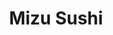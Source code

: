 ---
layout: place
title: "Mizu Sushi"
permalink: /new-jersey/cranford/mizu-sushi.html
stateAbbr: NJ
stateName: New Jersey
cityName: Cranford
seo:
  name: "Mizu Sushi"
  type: Restaurant
  links: null
description: "Mizu Sushi serves delicious sushi in Cranford, New Jersey. Try fresh Japanese dishes for a great dining experience. "
place_id: ChIJ17O0gCOyw4kRc7X3AQTJ-nc
photos:
  - name: >-
      places/ChIJ17O0gCOyw4kRc7X3AQTJ-nc/photos/AeeoHcLxzKNmjmu3CvamVKDdGBtpEGB67tdwJIvP_AJuyPD17HQDDhFBPNKRamQN6Lp26G3WnHE_XnuZOBWYTvWlfNXKYHlNbZSe_hy6P9eZhe5UkZ90KOarMSKyax8sgNkLrpTMpqRwJbKZi4L57Zd7hENeYC3Zzsw7Tvz0ukYfebJsAzPms1L09bZiJfmyBVAjPI1sjtObG18gg_oQuhQQX0KUWJ4DFqepLs5PpXEx_BJSWhIi4iwVtdRqQRB5m4IJvM0m3AjJc5_VkVloR8yq-ybX50peNavCZXkPOG3brwMeEg
    widthPx: 1080
    heightPx: 608
    authorAttributions:
      - displayName: Mizu Sushi
        uri: https://maps.google.com/maps/contrib/118164617731550259923
        photoUri: >-
          https://lh3.googleusercontent.com/a-/ALV-UjVHePBe5BQ9Ljf3Cn87xdf5ikp3wicdZqupw5wcR0HpJrHgnas=s100-p-k-no-mo
    flagContentUri: >-
      https://www.google.com/local/imagery/report/?cb_client=maps_api_places.places_api&image_key=!1e10!2sAF1QipPy8xIsHjcHFKplxczE8M3whVcS_gpaqgdM0PQp&hl=en-US
    googleMapsUri: >-
      https://www.google.com/maps/place//data=!3m4!1e2!3m2!1sAF1QipPy8xIsHjcHFKplxczE8M3whVcS_gpaqgdM0PQp!2e10!4m2!3m1!1s0x89c3b22380b4b3d7:0x77fac90401f7b573
  - name: >-
      places/ChIJ17O0gCOyw4kRc7X3AQTJ-nc/photos/AeeoHcIH7bADE3FyasxN9X6j-xbuee94aEuhh_v5MVse-ELf-WE_NFjjbXqY-1n8JvxMfKti2V818HIED5nZFm61tdGlhHV9AuLj7rOv4BdoKUQbcypOU4I-wYlBgDveP6xBS16vftr8FaF-8764uQv7iezTBxuHrZAvnsWLa8VztuDgE9Qi_cNCdtRr2xrKKw-7LAeaIwXSjBB-M_Kr3H4pfgrTFBfFXL-wg-a3hYNwnCZAnryWxwVMepYgSzAQf5H2GKMOeIyI4LJJgMKMkigDvACqSr4y-EjyP8UWtRXyhnWTZQ
    widthPx: 4032
    heightPx: 3024
    authorAttributions:
      - displayName: Mizu Sushi
        uri: https://maps.google.com/maps/contrib/118164617731550259923
        photoUri: >-
          https://lh3.googleusercontent.com/a-/ALV-UjVHePBe5BQ9Ljf3Cn87xdf5ikp3wicdZqupw5wcR0HpJrHgnas=s100-p-k-no-mo
    flagContentUri: >-
      https://www.google.com/local/imagery/report/?cb_client=maps_api_places.places_api&image_key=!1e10!2sAF1QipOpow_ut1147TF3nTi5rNpJfRl0b7XSi4vTx_u2&hl=en-US
    googleMapsUri: >-
      https://www.google.com/maps/place//data=!3m4!1e2!3m2!1sAF1QipOpow_ut1147TF3nTi5rNpJfRl0b7XSi4vTx_u2!2e10!4m2!3m1!1s0x89c3b22380b4b3d7:0x77fac90401f7b573
  - name: >-
      places/ChIJ17O0gCOyw4kRc7X3AQTJ-nc/photos/AeeoHcLaS4wWMzU1lZILf72KW5G9Z3OA3xGD6BeEGujs1v4i6DZTakHWBLAk463d8mUv2QcppLtFdB-DH_V5FKxBt5Ggnt63XYdUXVJJ94fq4PmR5sPpmMtuwNCSZ90vFzs5mE2z7gC4AOvq8eVj3F9k0fEjNZ9UHlhNQFL5vHQwy1d6RxMVrVjFZ9tapCWwfYgD3EHtLss7Q3e1m7ZnpUh2Lw5W3HJf11T1PQlUVQn32YsUkM38kiRgLV76dbdvCBhT5J3vs40V6FaRI6pWmdPa8Rf5jOaP9yrD3n2N0iz2qazTQA7QJKgkJlfSKzF58QYR5oGpor_dOFy1TCSWtejevSurH-Qs6mpDVY5M8ZPSYtQxVt1ghChSZphJp2g7mAS8zC7m9eVm1_5xNAMtpeISLyGzUn2uazfD_n_JWSY
    widthPx: 4800
    heightPx: 3600
    authorAttributions:
      - displayName: Sam Beltra
        uri: https://maps.google.com/maps/contrib/112735842610263019976
        photoUri: >-
          https://lh3.googleusercontent.com/a/ACg8ocKaXOjaTqrRHmAJ_SY9PxFt6CsqyRFdZx7keCCa2GqszkbxgA=s100-p-k-no-mo
    flagContentUri: >-
      https://www.google.com/local/imagery/report/?cb_client=maps_api_places.places_api&image_key=!1e10!2sCIHM0ogKEICAgMDw98ER&hl=en-US
    googleMapsUri: >-
      https://www.google.com/maps/place//data=!3m4!1e2!3m2!1sCIHM0ogKEICAgMDw98ER!2e10!4m2!3m1!1s0x89c3b22380b4b3d7:0x77fac90401f7b573
  - name: >-
      places/ChIJ17O0gCOyw4kRc7X3AQTJ-nc/photos/AeeoHcKDDJkzHuMk2k07rcw_k8aMhGpUuhLzEpOZ_Hhragafou_v2G2W3iw-af8FQneNphGDRF5zyhEkzwczYqBIqJr0q-R28WdSB1KEeV4jPhqErqU1Fbjd4qCt2aWDgbDeLH_wVhyw1-FAMf2ZHnju7AP-HPLP1jjGqskl5yED1HowLBJynSmVWhHEqJcKa3rM1TKGZXl7wjQFw1u5J8I300at8LREeoHbrEJRWaJ8y5lfKYGxuA9dp503aQYUiYCAX58CKIFbGYQZ_WAcx0RLjO-ZQgyWdcD-Iw403S0hDDBxBBu6mo0sJmp4Ij_Brtqxd51ZG6X_70d9WNyNWjIt1Y6Etx_Z9HQBi4gp6T14oRwOHLkxMQ_KMdF-w-bGMPGRWYOpWT2jcDSPIl5kcWIokolB8YJQMWJF7ZFVPDSE3XtGZQgd
    widthPx: 4032
    heightPx: 3024
    authorAttributions:
      - displayName: roderick heffley
        uri: https://maps.google.com/maps/contrib/112013270078634093536
        photoUri: >-
          https://lh3.googleusercontent.com/a-/ALV-UjVLLWZD9obPIjBlDcMgvzV6dX5Cp16ipg76Gz7x0_zrlsw38CyPHg=s100-p-k-no-mo
    flagContentUri: >-
      https://www.google.com/local/imagery/report/?cb_client=maps_api_places.places_api&image_key=!1e10!2sCIHM0ogKEICAgICere6xsgE&hl=en-US
    googleMapsUri: >-
      https://www.google.com/maps/place//data=!3m4!1e2!3m2!1sCIHM0ogKEICAgICere6xsgE!2e10!4m2!3m1!1s0x89c3b22380b4b3d7:0x77fac90401f7b573
  - name: >-
      places/ChIJ17O0gCOyw4kRc7X3AQTJ-nc/photos/AeeoHcKxOkaUsTk1pDFHYMlk8U8RhF8xig4tpyZx5-5Wm9FxK4ArZflX7sZlILk7OMAFNrFfL3esW9aFCl8yIvsjx1vUWZn-3FIPHApnGXUe-f21p4MvikTxaZtgsynldH_ABkv6UhtpdZEXhcRXh5pjgicd_75Z2yfxzMGsGkTn0j9EQS7lQB9IkF93UTEYxnM2o8uUz9W4pDm68y2rPdDyCSMofc6J_PsT8O7dH5iiqU5d_KxGwb8m_v_L2QOYe57tS8MFoGd7kqxxVsx_oQE50GsgUi6tY9JAoyjQiF1ioVUeCL_UHGm4PdGzibraFklvf7CqLi_V7LEI-jIBMAd99Yb-X9AOPwG4R4Aom3hipOymTu3iLH2GsOcFAA_3QfKGVnspkuur5ueHOKzwvnxPerNB1wn65PBHWhvH42IQspb_qw
    widthPx: 3600
    heightPx: 4800
    authorAttributions:
      - displayName: Maria Farinas
        uri: https://maps.google.com/maps/contrib/110912091471812568599
        photoUri: >-
          https://lh3.googleusercontent.com/a/ACg8ocLniCkDw9voYr2D78OlGPT96_W4ADcjrPReft3k6jFF1-fBJQ=s100-p-k-no-mo
    flagContentUri: >-
      https://www.google.com/local/imagery/report/?cb_client=maps_api_places.places_api&image_key=!1e10!2sCIHM0ogKEICAgICnnf6kbg&hl=en-US
    googleMapsUri: >-
      https://www.google.com/maps/place//data=!3m4!1e2!3m2!1sCIHM0ogKEICAgICnnf6kbg!2e10!4m2!3m1!1s0x89c3b22380b4b3d7:0x77fac90401f7b573
  - name: >-
      places/ChIJ17O0gCOyw4kRc7X3AQTJ-nc/photos/AeeoHcK7mTVtlw0gqUTcDDiGc1oppOB5QbcbU9Kt4l6wiB8AHTTIo0IZyEDjgokw8Fj7g6Svq_pZ_b6XWLdCWzWzbg_ZncFQNfxwuFzhqF9geU2rrY6qR6uzA7sJrSXjmCeJvR5OKjA03S-qdGmvQ2vvKemMVH1stAbE8rBxeKhT7zjqqexrrpP5UNjxr9BlHsMTMYfSpx86mIg6mwUNRLHfhx0gbUm-bG9-W_PS62XZRwi_NByxkh4KIR8sUL7tAeB44G9GRHmS84S6N7GvOM-xY-aMdHHUyrFYRnm2UfPEyEs1OpKGeezQNmPZ4f6k2bodAvd6xTikoOiZBDuq235mtYHxCTTXkKJZrCUOAc51hkpi_4LvTEse3xZHCSQLkfrJFocjDmpKzsmU78VhPDhVcHwsnRV45xav_LhcXV-may65bw
    widthPx: 4800
    heightPx: 3600
    authorAttributions:
      - displayName: Sam Beltra
        uri: https://maps.google.com/maps/contrib/112735842610263019976
        photoUri: >-
          https://lh3.googleusercontent.com/a/ACg8ocKaXOjaTqrRHmAJ_SY9PxFt6CsqyRFdZx7keCCa2GqszkbxgA=s100-p-k-no-mo
    flagContentUri: >-
      https://www.google.com/local/imagery/report/?cb_client=maps_api_places.places_api&image_key=!1e10!2sCIHM0ogKEICAgMDw98GRQA&hl=en-US
    googleMapsUri: >-
      https://www.google.com/maps/place//data=!3m4!1e2!3m2!1sCIHM0ogKEICAgMDw98GRQA!2e10!4m2!3m1!1s0x89c3b22380b4b3d7:0x77fac90401f7b573
  - name: >-
      places/ChIJ17O0gCOyw4kRc7X3AQTJ-nc/photos/AeeoHcKu16ZrMamI21c_Vbxjn2LGb0YgpSzVc1Iwh3hnmN6ibbEBJqKT99uWvAegpwI8JG4XYTOZWQCG6PygQB5KBl2AAG819a_jxfVlUIQVaVAgvBD7200-tdunia_88422_WgQlLrnRt93Y6rQQF7iJOai7CyRxcB9YUjVUUmtwWRgHNAWN8JV4jV0BK15TXKFHE1YM3a5VdINbAKByPfLPrezKWqp1Jnma4GWkiu27EWgI1b2hrGmRzZGN6Tnkk949Imk7eU4srxLMNAiAtWsHEyqL3krfd0D4y0J9iI_vT2fwPuB1bgBSXXvaMQRcGgSTkMV8JEEfD_n3hYCk4Utkec08TgXjeUIzlCa6mk7cyxUPLasoQw4oyZsiXOcvqGNhcwUoFeJ8jpCJ2miSJc10Er8CW03sQx2Va7tWcpSjHlmqjpj
    widthPx: 3024
    heightPx: 4032
    authorAttributions:
      - displayName: Jen P
        uri: https://maps.google.com/maps/contrib/107401513610124020293
        photoUri: >-
          https://lh3.googleusercontent.com/a-/ALV-UjUX83-SWjDh7JJ6mwW_OGzaIutoZ3l0Hna1ExNogxVKUa8hA6Fc=s100-p-k-no-mo
    flagContentUri: >-
      https://www.google.com/local/imagery/report/?cb_client=maps_api_places.places_api&image_key=!1e10!2sCIHM0ogKEICAgIDkqcmfjgE&hl=en-US
    googleMapsUri: >-
      https://www.google.com/maps/place//data=!3m4!1e2!3m2!1sCIHM0ogKEICAgIDkqcmfjgE!2e10!4m2!3m1!1s0x89c3b22380b4b3d7:0x77fac90401f7b573
  - name: >-
      places/ChIJ17O0gCOyw4kRc7X3AQTJ-nc/photos/AeeoHcI4u6TAX3x5xTRz5gDwjO-litSsT6AgHWvWZFmOyKiYn59VDGVhigD3eD5qcTHFMFg7S0VqpzbFDHchPHopcCy_6-H3LU0v6Y6cZZMBS_eDxlDzfVPpaYUaUXlVvxGeTi-d4l7mN2U7mG3xJ8G45Bh0wsyoh30W2hsFfKgaMLt7e1B6tDiLloRVSCXvN87OBZlpvMlZExoudLTZXDPTE_xiw3BRr70IYOEXjcS5f7NZeGDzH_CU0MMfA0b8YvZXFDYkaErGqip4o7ZPRbRb3noKIQHDGRZtY8mUvqcSAAjf5o5z1RezBpV6pcflwH3EDO5I7ZGSP5CFrmoh4_iYo24aO30wwlxn4zFJv0fvYM5AJVtK7Qq_8sFCy09g3SZ_QhJ8KLjKsepKXPhNV5-QQ3rACaNuoAT9CAT8Zh2S2cYBUQ
    widthPx: 4032
    heightPx: 3024
    authorAttributions:
      - displayName: Gabe Caban
        uri: https://maps.google.com/maps/contrib/112897674038844830269
        photoUri: >-
          https://lh3.googleusercontent.com/a-/ALV-UjXUYgipm0nRwM7yMq8c3K4ysc13wjzqk_JbeJ5PUTusWHQ8sE0l=s100-p-k-no-mo
    flagContentUri: >-
      https://www.google.com/local/imagery/report/?cb_client=maps_api_places.places_api&image_key=!1e10!2sCIHM0ogKEICAgICOjs2FBA&hl=en-US
    googleMapsUri: >-
      https://www.google.com/maps/place//data=!3m4!1e2!3m2!1sCIHM0ogKEICAgICOjs2FBA!2e10!4m2!3m1!1s0x89c3b22380b4b3d7:0x77fac90401f7b573
  - name: >-
      places/ChIJ17O0gCOyw4kRc7X3AQTJ-nc/photos/AeeoHcI4gr8H3v1kAOxjqECccyO_BUqjbpBx9l-Kq9fWg8WYQ00WLEACwnETC7-1QtmWZeEivqsGp8TWHd5bNV6K-VOFeEu2u2ZyIjKDyRLgCi2BKHjYzT-FrkRaYITbfGmE9higWODDICxWNafv8Xrv-uxB1XrA6FYSVesicM-jNKadH1VF6KXTfKTMcGV7HL-wkn3SJivJ13HxGvlqLCl4gurADxtp90R0URxLfSWvw0p3feabO-Ei43PvxL6madhU0MsXIDkxFdMO1X-AWfDnYaOaBbjuzqEUTpmFHhrQ-3FlgprXdZzZMFAhdz-m5Vk1TlrB4SYwxiQqiNmlqjPNhF2rAJLkbPKti1ot3j9cANV7oTz9XOezzLPHcrE1Wc09ZjpX-TtPx0X68xS23e0PqiIHq7jynTr70wCdLaGIVIg-Zw
    widthPx: 4032
    heightPx: 3024
    authorAttributions:
      - displayName: layret aguilar
        uri: https://maps.google.com/maps/contrib/113577943485502968301
        photoUri: >-
          https://lh3.googleusercontent.com/a-/ALV-UjUuLL1gtdREYnk9BGtJikx8OM8Iw24xvBS9EuQlITErqxFFvqNZEA=s100-p-k-no-mo
    flagContentUri: >-
      https://www.google.com/local/imagery/report/?cb_client=maps_api_places.places_api&image_key=!1e10!2sCIHM0ogKEICAgIDPvYXnGA&hl=en-US
    googleMapsUri: >-
      https://www.google.com/maps/place//data=!3m4!1e2!3m2!1sCIHM0ogKEICAgIDPvYXnGA!2e10!4m2!3m1!1s0x89c3b22380b4b3d7:0x77fac90401f7b573
  - name: >-
      places/ChIJ17O0gCOyw4kRc7X3AQTJ-nc/photos/AeeoHcJpqHX2L4Uaur6CmfM_jJjA-a_5gDEVE3FIMugVbE17L3q4T8MrUTVmnezreV32aQODB9ZApVzosrwEDxHNqYoxdPxFpDczNOC8p6bMQuF2zFtNbb9ifddur0im6oAgmNeX20LNR01vD8g3cvYRuyRCKUwYdOveaZRYmxZNwC0rOsZaRyYnygc37rET2MAdWh9OT-aIh95GOmoCcTA6D7DIaTLEDHCeZbMq1uca_UtzLkeMjYLU5d4Jdy6vdnUrD22G3swpuQu7ZefJ6gzoeaSkc1c4kBmPG7Z7TMzWMCLWNvmse1we1U2bYWaDOZhk-HW8x3vJ7sEJChZ3BVleeLYyzpfYMcrTGO8lybmWhGfg4WtqMogTXkr4r2nb0suTtBrDq75pfw3h_nNCyl9EPB5B_6877xk8lJ2zTIidCN25NPU
    widthPx: 4000
    heightPx: 3000
    authorAttributions:
      - displayName: Wrallychamp
        uri: https://maps.google.com/maps/contrib/117245499950193959624
        photoUri: >-
          https://lh3.googleusercontent.com/a-/ALV-UjUT4Tw0BSQY1hr2NDEM-9c5_ifX6pTPNzwXhxsy1ShA5J67CRhy=s100-p-k-no-mo
    flagContentUri: >-
      https://www.google.com/local/imagery/report/?cb_client=maps_api_places.places_api&image_key=!1e10!2sCIHM0ogKEICAgIDuiKapuAE&hl=en-US
    googleMapsUri: >-
      https://www.google.com/maps/place//data=!3m4!1e2!3m2!1sCIHM0ogKEICAgIDuiKapuAE!2e10!4m2!3m1!1s0x89c3b22380b4b3d7:0x77fac90401f7b573
address: 103 N Union Ave, Cranford, NJ 07016, USA
street: 103 N Union Ave
city: Cranford
state: NJ
zip: '07016'
country: USA
neighborhood: Cranford
latitude: '40.656720'
longitude: '-74.303602'
accessibility_options:
  wheelchairAccessibleParking: true
  wheelchairAccessibleEntrance: true
  wheelchairAccessibleRestroom: true
  wheelchairAccessibleSeating: true
business_status: OPERATIONAL
name: Mizu Sushi
google_maps_links:
  directionsUri: >-
    https://www.google.com/maps/dir//''/data=!4m7!4m6!1m1!4e2!1m2!1m1!1s0x89c3b22380b4b3d7:0x77fac90401f7b573!3e0
  placeUri: https://maps.google.com/?cid=8645443453741151603
  writeAReviewUri: >-
    https://www.google.com/maps/place//data=!4m3!3m2!1s0x89c3b22380b4b3d7:0x77fac90401f7b573!12e1
  reviewsUri: >-
    https://www.google.com/maps/place//data=!4m4!3m3!1s0x89c3b22380b4b3d7:0x77fac90401f7b573!9m1!1b1
  photosUri: >-
    https://www.google.com/maps/place//data=!4m3!3m2!1s0x89c3b22380b4b3d7:0x77fac90401f7b573!10e5
primary_type: Sushi Restaurant
opening_hours:
  regular: null
  current: null
secondary_opening_hours:
  regular:
    weekdayDescriptions: null
    type: null
  current:
    weekdayDescriptions: null
    type: null
phone: null
price_level: null
price_range: null
rating: null
rating_count: 0
website: null
reviews: null
parking_options: null
payment_options: null
allow_dogs: null
curbside_pickup: null
delivery: null
dine_in: null
good_for_children: null
good_for_groups: null
good_for_sports: null
live_music: null
menu_for_children: null
outdoor_seating: null
reservable: null
restroom: null
serves_beer: null
serves_breakfast: null
serves_brunch: null
serves_cocktails: null
serves_coffee: null
serves_dinner: null
serves_dessert: null
serves_lunch: null
serves_vegetarian_food: null
serves_wine: null
takeout: null
update_category: essentials
summary: null

---